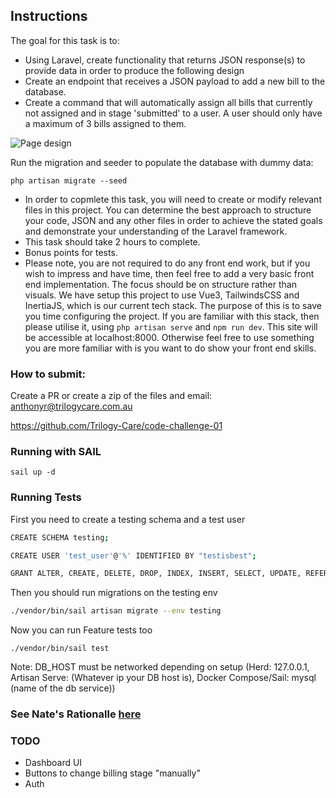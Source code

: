 ## Instructions

The goal for this task is to:
- Using Laravel, create functionality that returns JSON response(s) to provide data in order to produce the following design
- Create an endpoint that receives a JSON payload to add a new bill to the database.
- Create a command that will automatically assign all bills that currently not assigned and in stage 'submitted' to a user. A user should only have a maximum of 3 bills assigned to them.

<img src="https://trilogy-care-public-hosted.s3.ap-southeast-2.amazonaws.com/other/design.png" alt="Page design">

Run the migration and seeder to populate the database with dummy data: 
```
php artisan migrate --seed
```

- In order to copmlete this task, you will need to create or modify relevant files in this project. You can determine the best approach to structure your code, JSON and any other files in order to achieve the stated goals and demonstrate your understanding of the Laravel framework.
- This task should take 2 hours to complete.
- Bonus points for tests. 
- Please note, you are not required to do any front end work, but if you wish to impress and have time, then feel free to add a very basic front end implementation. The focus should be on structure rather than visuals. We have setup this project to use Vue3, TailwindsCSS and InertiaJS, which is our current tech stack. The purpose of this is to save you time configuring the project. If you are familiar with this stack, then please utilise it, using ```php artisan serve``` and ```npm run dev```. This site will be accessible at localhost:8000. Otherwise feel free to use something you are more familiar with is you want to do show your front end skills.

### How to submit:

Create a PR or create a zip of the files and email: anthonyr@trilogycare.com.au

https://github.com/Trilogy-Care/code-challenge-01

### Running with SAIL
`sail up -d`


### Running Tests
First you need to create a testing schema and a test user
```bash
CREATE SCHEMA testing;

CREATE USER 'test_user'@'%' IDENTIFIED BY "testisbest";

GRANT ALTER, CREATE, DELETE, DROP, INDEX, INSERT, SELECT, UPDATE, REFERENCES ON testing.* TO 'test_user'@'%';
```

Then you should run migrations on the testing env
```bash
./vendor/bin/sail artisan migrate --env testing
```

Now you can run Feature tests too
```
./vendor/bin/sail test
```

Note: DB_HOST must be networked depending on setup (Herd: 127.0.0.1, Artisan Serve: (Whatever ip your DB host is), Docker Compose/Sail: mysql (name of the db service))

### See Nate's Rationalle [here](./RATIONALLE.md)

### TODO
- Dashboard UI
- Buttons to change billing stage "manually"
- Auth

